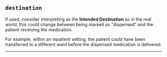 ## `destination`

If used, consider interpreting as the **Intended Destination** as in the real world, this could change between being marked as "dispensed" and the patient receiving the medication.

For example, within an inpatient setting, the patient could have been transferred to a different ward before the dispensed medication is delivered.

---
